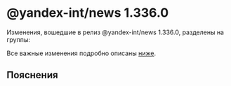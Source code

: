 # @yandex-int/news 1.336.0

<!-- ЧЕЛОВЕЧЕСКОЕ ВСТУПЛЕНИЕ -->

Изменения, вошедшие в релиз @yandex-int/news 1.336.0, разделены на группы:

Все важные изменения подробно описаны [ниже](#Пояснения).

## Пояснения


